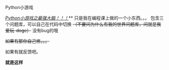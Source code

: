 Python小游戏

***<mark>*<u>Python小游戏之最强大脑！！！*</u></mark>***
只是我在编程课上做的一个小东西。。。
包含三个问题库，可以自己在代码中切换
~~（不要问为什么有我的世界问题库，问就是我爱玩-doge）~~
没有bug的哦

~~如果有那你自己修。。。~~

如果有就反馈吧。

**就是这样**
